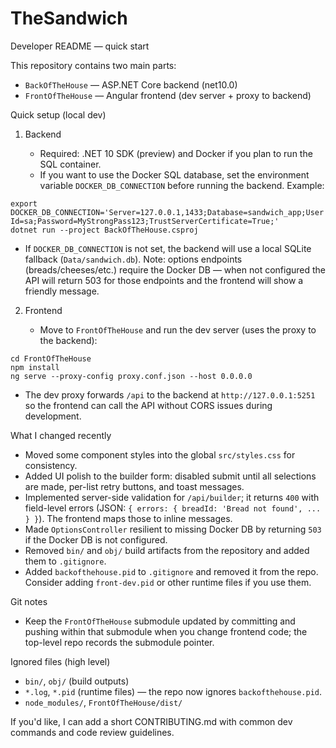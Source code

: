 # TheSandwich

Developer README — quick start

This repository contains two main parts:

- `BackOfTheHouse` — ASP.NET Core backend (net10.0)
- `FrontOfTheHouse` — Angular frontend (dev server + proxy to backend)

Quick setup (local dev)

1. Backend

   - Required: .NET 10 SDK (preview) and Docker if you plan to run the SQL container.
   - If you want to use the Docker SQL database, set the environment variable `DOCKER_DB_CONNECTION` before running the backend. Example:

```
export DOCKER_DB_CONNECTION='Server=127.0.0.1,1433;Database=sandwich_app;User Id=sa;Password=MyStrongPass123;TrustServerCertificate=True;'
dotnet run --project BackOfTheHouse.csproj
```

   - If `DOCKER_DB_CONNECTION` is not set, the backend will use a local SQLite fallback (`Data/sandwich.db`). Note: options endpoints (breads/cheeses/etc.) require the Docker DB — when not configured the API will return 503 for those endpoints and the frontend will show a friendly message.

2. Frontend

   - Move to `FrontOfTheHouse` and run the dev server (uses the proxy to the backend):

```
cd FrontOfTheHouse
npm install
ng serve --proxy-config proxy.conf.json --host 0.0.0.0
```

   - The dev proxy forwards `/api` to the backend at `http://127.0.0.1:5251` so the frontend can call the API without CORS issues during development.

What I changed recently

- Moved some component styles into the global `src/styles.css` for consistency.
- Added UI polish to the builder form: disabled submit until all selections are made, per-list retry buttons, and toast messages.
- Implemented server-side validation for `/api/builder`; it returns `400` with field-level errors (JSON: `{ errors: { breadId: 'Bread not found', ... } }`). The frontend maps those to inline messages.
- Made `OptionsController` resilient to missing Docker DB by returning `503` if the Docker DB is not configured.
- Removed `bin/` and `obj/` build artifacts from the repository and added them to `.gitignore`.
- Added `backofthehouse.pid` to `.gitignore` and removed it from the repo. Consider adding `front-dev.pid` or other runtime files if you use them.

Git notes

- Keep the `FrontOfTheHouse` submodule updated by committing and pushing within that submodule when you change frontend code; the top-level repo records the submodule pointer.

Ignored files (high level)

- `bin/`, `obj/` (build outputs)
- `*.log`, `*.pid` (runtime files) — the repo now ignores `backofthehouse.pid`.
- `node_modules/`, `FrontOfTheHouse/dist/`

If you'd like, I can add a short CONTRIBUTING.md with common dev commands and code review guidelines.

